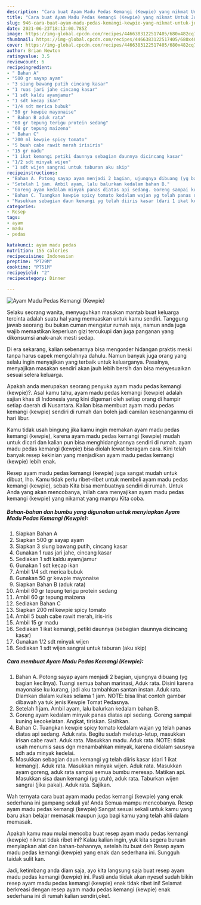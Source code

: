 ```yaml
---
description: "Cara buat Ayam Madu Pedas Kemangi (Kewpie) yang nikmat Untuk Jualan"
title: "Cara buat Ayam Madu Pedas Kemangi (Kewpie) yang nikmat Untuk Jualan"
slug: 946-cara-buat-ayam-madu-pedas-kemangi-kewpie-yang-nikmat-untuk-jualan
date: 2021-06-23T18:13:00.785Z
image: https://img-global.cpcdn.com/recipes/4466383122517405/680x482cq70/ayam-madu-pedas-kemangi-kewpie-foto-resep-utama.jpg
thumbnail: https://img-global.cpcdn.com/recipes/4466383122517405/680x482cq70/ayam-madu-pedas-kemangi-kewpie-foto-resep-utama.jpg
cover: https://img-global.cpcdn.com/recipes/4466383122517405/680x482cq70/ayam-madu-pedas-kemangi-kewpie-foto-resep-utama.jpg
author: Brian Newton
ratingvalue: 3.5
reviewcount: 6
recipeingredient:
- " Bahan A"
- "500 gr sayap ayam"
- "3 siung bawang putih cincang kasar"
- "1 ruas jari jahe cincang kasar"
- "1 sdt kaldu ayamjamur"
- "1 sdt kecap ikan"
- "1/4 sdt merica bubuk"
- "50 gr kewpie mayonaise"
- " Bahan B aduk rata"
- "60 gr tepung terigu protein sedang"
- "60 gr tepung maizena"
- " Bahan C"
- "200 ml kewpie spicy tomato"
- "5 buah cabe rawit merah irisiris"
- "15 gr madu"
- "1 ikat kemangi petiki daunnya sebagian daunnya dicincang kasar"
- "1/2 sdt minyak wijen"
- "1 sdt wijen sangrai untuk taburan aku skip"
recipeinstructions:
- "Bahan A. Potong sayap ayam menjadi 2 bagian, ujungnya dibuang (yg bagian kecilnya). Tuangi semua bahan marinasi, Aduk rata. Disini karena mayonaise ku kurang, jadi aku tambahkan santan instan. Aduk rata. Diamkan dialam kulkas selama 1 jam. NOTE: bisa lihat contoh gambar dibawah ya tuk jenis Kewpie Tomat Pedasnya."
- "Setelah 1 jam. Ambil ayam, lalu balurkan kedalam bahan B."
- "Goreng ayam kedalam minyak panas diatas api sedang. Goreng sampai kuning kecokelatan. Angkat, tiriskan. Sisihkan."
- "Bahan C. Tuangkan kewpie spicy tomato kedalam wajan yg telah panas diatas api sedang. Aduk rata. Begitu sudah meletup-letup, masukkan irisan cabe rawit. Aduk rata. Masukkan madu. Aduk rata. NOTE: tidak usah menumis saus dgn menambahkan minyak, karena didalam sausnya sdh ada minyak kedelai."
- "Masukkan sebagian daun kemangi yg telah diiris kasar (dari 1 ikat kemangi). Aduk rata. Masukkan minyak wijen. Aduk rata. Masukkan ayam goreng, aduk rata sampai semua bumbu meresap. Matikan api. Masukkan sisa daun kemangi (yg utuh), aduk rata. Taburkan wijen sangrai (jika pakai). Aduk rata. Sajikan."
categories:
- Resep
tags:
- ayam
- madu
- pedas

katakunci: ayam madu pedas 
nutrition: 155 calories
recipecuisine: Indonesian
preptime: "PT29M"
cooktime: "PT51M"
recipeyield: "2"
recipecategory: Dinner

---
```



![Ayam Madu Pedas Kemangi (Kewpie)](https://img-global.cpcdn.com/recipes/4466383122517405/680x482cq70/ayam-madu-pedas-kemangi-kewpie-foto-resep-utama.jpg)

Selaku seorang wanita, menyuguhkan masakan mantab buat keluarga tercinta adalah suatu hal yang memuaskan untuk kamu sendiri. Tanggung jawab seorang ibu bukan cuman mengatur rumah saja, namun anda juga wajib memastikan keperluan gizi tercukupi dan juga panganan yang dikonsumsi anak-anak mesti sedap.

Di era  sekarang, kalian sebenarnya bisa mengorder hidangan praktis meski tanpa harus capek mengolahnya dahulu. Namun banyak juga orang yang selalu ingin menyajikan yang terbaik untuk keluarganya. Pasalnya, menyajikan masakan sendiri akan jauh lebih bersih dan bisa menyesuaikan sesuai selera keluarga. 



Apakah anda merupakan seorang penyuka ayam madu pedas kemangi (kewpie)?. Asal kamu tahu, ayam madu pedas kemangi (kewpie) adalah sajian khas di Indonesia yang kini digemari oleh setiap orang di hampir setiap daerah di Nusantara. Kalian bisa membuat ayam madu pedas kemangi (kewpie) sendiri di rumah dan boleh jadi camilan kesenanganmu di hari libur.

Kamu tidak usah bingung jika kamu ingin memakan ayam madu pedas kemangi (kewpie), karena ayam madu pedas kemangi (kewpie) mudah untuk dicari dan kalian pun bisa menghidangkannya sendiri di rumah. ayam madu pedas kemangi (kewpie) bisa diolah lewat beragam cara. Kini telah banyak resep kekinian yang menjadikan ayam madu pedas kemangi (kewpie) lebih enak.

Resep ayam madu pedas kemangi (kewpie) juga sangat mudah untuk dibuat, lho. Kamu tidak perlu ribet-ribet untuk membeli ayam madu pedas kemangi (kewpie), sebab Kita bisa membuatnya sendiri di rumah. Untuk Anda yang akan mencobanya, inilah cara menyajikan ayam madu pedas kemangi (kewpie) yang nikamat yang mampu Kita coba.

<!--inarticleads1-->

##### Bahan-bahan dan bumbu yang digunakan untuk menyiapkan Ayam Madu Pedas Kemangi (Kewpie):

1. Siapkan  Bahan A
1. Siapkan 500 gr sayap ayam
1. Siapkan 3 siung bawang putih, cincang kasar
1. Gunakan 1 ruas jari jahe, cincang kasar
1. Sediakan 1 sdt kaldu ayam/jamur
1. Gunakan 1 sdt kecap ikan
1. Ambil 1/4 sdt merica bubuk
1. Gunakan 50 gr kewpie mayonaise
1. Siapkan  Bahan B (aduk rata)
1. Ambil 60 gr tepung terigu protein sedang
1. Ambil 60 gr tepung maizena
1. Sediakan  Bahan C
1. Siapkan 200 ml kewpie spicy tomato
1. Ambil 5 buah cabe rawit merah, iris-iris
1. Ambil 15 gr madu
1. Sediakan 1 ikat kemangi, petiki daunnya (sebagian daunnya dicincang kasar)
1. Gunakan 1/2 sdt minyak wijen
1. Sediakan 1 sdt wijen sangrai untuk taburan (aku skip)




<!--inarticleads2-->

##### Cara membuat Ayam Madu Pedas Kemangi (Kewpie):

1. Bahan A. Potong sayap ayam menjadi 2 bagian, ujungnya dibuang (yg bagian kecilnya). Tuangi semua bahan marinasi, Aduk rata. Disini karena mayonaise ku kurang, jadi aku tambahkan santan instan. Aduk rata. Diamkan dialam kulkas selama 1 jam. NOTE: bisa lihat contoh gambar dibawah ya tuk jenis Kewpie Tomat Pedasnya.
1. Setelah 1 jam. Ambil ayam, lalu balurkan kedalam bahan B.
1. Goreng ayam kedalam minyak panas diatas api sedang. Goreng sampai kuning kecokelatan. Angkat, tiriskan. Sisihkan.
1. Bahan C. Tuangkan kewpie spicy tomato kedalam wajan yg telah panas diatas api sedang. Aduk rata. Begitu sudah meletup-letup, masukkan irisan cabe rawit. Aduk rata. Masukkan madu. Aduk rata. NOTE: tidak usah menumis saus dgn menambahkan minyak, karena didalam sausnya sdh ada minyak kedelai.
1. Masukkan sebagian daun kemangi yg telah diiris kasar (dari 1 ikat kemangi). Aduk rata. Masukkan minyak wijen. Aduk rata. Masukkan ayam goreng, aduk rata sampai semua bumbu meresap. Matikan api. Masukkan sisa daun kemangi (yg utuh), aduk rata. Taburkan wijen sangrai (jika pakai). Aduk rata. Sajikan.




Wah ternyata cara buat ayam madu pedas kemangi (kewpie) yang enak sederhana ini gampang sekali ya! Anda Semua mampu mencobanya. Resep ayam madu pedas kemangi (kewpie) Sangat sesuai sekali untuk kamu yang baru akan belajar memasak maupun juga bagi kamu yang telah ahli dalam memasak.

Apakah kamu mau mulai mencoba buat resep ayam madu pedas kemangi (kewpie) nikmat tidak ribet ini? Kalau kalian ingin, yuk kita segera buruan menyiapkan alat dan bahan-bahannya, setelah itu buat deh Resep ayam madu pedas kemangi (kewpie) yang enak dan sederhana ini. Sungguh taidak sulit kan. 

Jadi, ketimbang anda diam saja, ayo kita langsung saja buat resep ayam madu pedas kemangi (kewpie) ini. Pasti anda tiidak akan nyesel sudah bikin resep ayam madu pedas kemangi (kewpie) enak tidak ribet ini! Selamat berkreasi dengan resep ayam madu pedas kemangi (kewpie) enak sederhana ini di rumah kalian sendiri,oke!.

